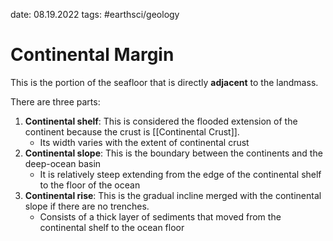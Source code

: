 date: 08.19.2022
tags: #earthsci/geology 
# Continental Margin
This is the portion of the seafloor that is directly **adjacent** to the landmass.

There are three parts:
1. **Continental shelf**: This is considered the flooded extension of the continent because the crust is [[Continental Crust]]. 
	- Its width varies with the extent of continental crust
2. **Continental slope**: This is the boundary between the continents and the deep-ocean basin
	- It is relatively steep extending from the edge of the continental shelf to the floor of the ocean
1. **Continental rise**: This is the gradual incline merged with the continental slope if there are no trenches.
	- Consists of a thick layer of sediments that moved from the continental shelf to the ocean floor
